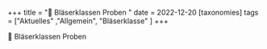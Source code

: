 +++
title = "🎺 Bläserklassen Proben "
date = 2022-12-20
[taxonomies]
tags = ["Aktuelles" ,"Allgemein", "Bläserklasse" ]
+++

🎺 Bläserklassen Proben

<!-- more -->
